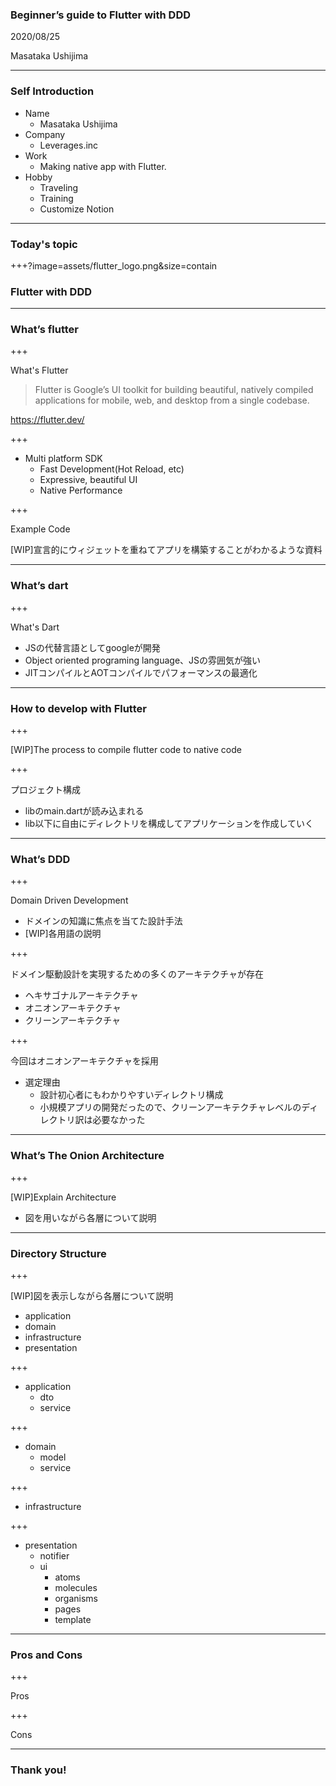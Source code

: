### Beginner’s guide to Flutter with DDD

2020/08/25

Masataka Ushijima

---

### Self Introduction

- Name
  - Masataka Ushijima
- Company
  - Leverages.inc
- Work
  - Making native app with Flutter.
- Hobby
  - Traveling
  - Training
  - Customize Notion

---

### Today's topic

+++?image=assets/flutter_logo.png&size=contain

### Flutter with DDD

---

### What’s flutter

+++

What's Flutter

> Flutter is Google’s UI toolkit for building beautiful, natively compiled applications for mobile, web, and desktop from a single codebase.

https://flutter.dev/

+++

- Multi platform SDK
  - Fast Development(Hot Reload, etc)
  - Expressive, beautiful UI
  - Native Performance

+++

Example Code

[WIP]宣言的にウィジェットを重ねてアプリを構築することがわかるような資料


---

### What’s dart

+++

What's Dart

- JSの代替言語としてgoogleが開発
- Object oriented programing language、JSの雰囲気が強い
- JITコンパイルとAOTコンパイルでパフォーマンスの最適化

---

### How to develop with Flutter

+++

[WIP]The process to compile flutter code to native code

+++

プロジェクト構成

- libのmain.dartが読み込まれる
- lib以下に自由にディレクトリを構成してアプリケーションを作成していく

---

### What’s DDD

+++

Domain Driven Development
- ドメインの知識に焦点を当てた設計手法
- [WIP]各用語の説明

+++

ドメイン駆動設計を実現するための多くのアーキテクチャが存在

- ヘキサゴナルアーキテクチャ
- オニオンアーキテクチャ
- クリーンアーキテクチャ

+++

今回はオニオンアーキテクチャを採用
- 選定理由
  - 設計初心者にもわかりやすいディレクトリ構成
  - 小規模アプリの開発だったので、クリーンアーキテクチャレベルのディレクトリ訳は必要なかった

---

### What’s The Onion Architecture

+++

[WIP]Explain Architecture
- 図を用いながら各層について説明

---

### Directory Structure

+++

[WIP]図を表示しながら各層について説明
- application
- domain
- infrastructure
- presentation

+++

- application
  - dto
  - service

+++

- domain
  - model
  - service

+++

- infrastructure

+++

- presentation
  - notifier
  - ui
    - atoms
    - molecules
    - organisms
    - pages
    - template

---

### Pros and Cons

+++

Pros

+++

Cons

---

### Thank you!
